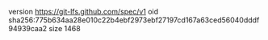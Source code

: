 version https://git-lfs.github.com/spec/v1
oid sha256:775b634aa28e010c22b4ebf2973ebf27197cd167a63ced56040dddf94939caa2
size 1468
